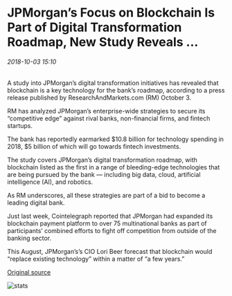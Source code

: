 # JPMorgan’s Focus on Blockchain Is Part of Digital Transformation Roadmap, New Study Reveals ...

###### 2018-10-03 15:10

A study into JPMorgan’s digital transformation initiatives has revealed that blockchain is a key technology for the bank’s roadmap, according to a press release published by ResearchAndMarkets.com (RM) October 3.

RM has analyzed JPMorgan’s enterprise-wide strategies to secure its “competitive edge” against rival banks, non-financial firms, and fintech startups.

The bank has reportedly earmarked $10.8 billion for technology spending in 2018, $5 billion of which will go towards fintech investments.

The study covers JPMorgan’s digital transformation roadmap, with blockchain listed as the first in a range of bleeding-edge technologies that are being pursued by the bank — including big data, cloud, artificial intelligence (AI), and robotics.

As RM underscores, all these strategies are part of a bid to become a leading digital bank.

Just last week, Cointelegraph reported that JPMorgan had expanded its blockchain payment platform to over 75 multinational banks as part of participants’ combined efforts to fight off competition from outside of the banking sector.

This August, JPMorgan’s’s CIO Lori Beer forecast that blockchain would “replace existing technology” within a matter of “a few years.”

[Original source](https://cointelegraph.com/news/jpmorgans-focus-on-blockchain-is-part-of-digital-transformation-roadmap-new-study-reveals)

![stats](https://c.statcounter.com/11760860/0/a89fa40b/1/ "stats")